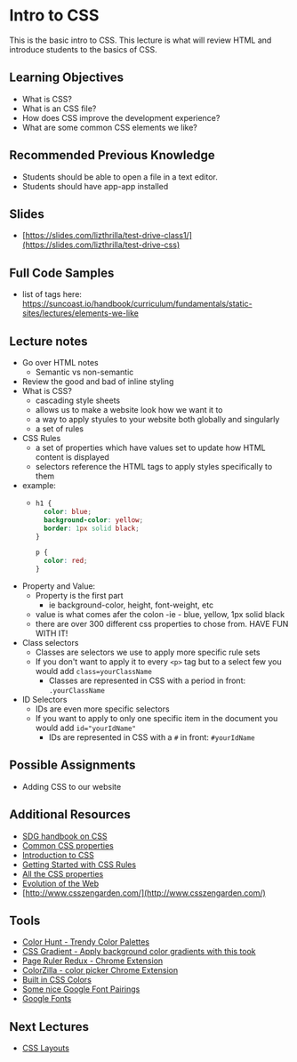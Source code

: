 # Intro to CSS

This is the basic intro to CSS. This lecture is what will review HTML and introduce students to the basics of CSS.

## Learning Objectives

- What is CSS?
- What is an CSS file?
- How does CSS improve the development experience?
- What are some common CSS elements we like?

## Recommended Previous Knowledge

- Students should be able to open a file in a text editor.
- Students should have app-app installed

## Slides

- [https://slides.com/lizthrilla/test-drive-class1/](https://slides.com/lizthrilla/test-drive-css)

## Full Code Samples

- list of tags here: https://suncoast.io/handbook/curriculum/fundamentals/static-sites/lectures/elements-we-like

## Lecture notes

- Go over HTML notes
  - Semantic vs non-semantic
- Review the good and bad of inline styling
- What is CSS?
  - cascading style sheets
  - allows us to make a website look how we want it to
  - a way to apply styules to your website both globally and singularly
  - a set of rules
- CSS Rules
  - a set of properties which have values set to update how HTML content is displayed
  - selectors reference the HTML tags to apply styles specifically to them
- example:
  - ```css
    h1 {
      color: blue;
      background-color: yellow;
      border: 1px solid black;
    }

    p {
      color: red;
    }
    ```
- Property and Value:
  - Property is the first part
    - ie background-color, height, font-weight, etc
  - value is what comes afer the colon
    -ie - blue, yellow, 1px solid black
  - there are over 300 different css properties to chose from. HAVE FUN WITH IT!
- Class selectors
  - Classes are selectors we use to apply more specific rule sets 
  - If you don't want to apply it to every `<p>` tag but to a select few you would add `class=yourClassName`
    - Classes are represented in CSS with a period in front: `.yourClassName`
- ID Selectors
  - IDs are even more specific selectors
  - If you want to apply to only one specific item in the document you would add `id="yourIdName"`
    - IDs are represented in CSS with a `#` in front: `#yourIdName`


## Possible Assignments

- Adding CSS to our website

## Additional Resources

- [SDG handbook on CSS](https://handbook.suncoast.io/lessons/css-intro)
- [Common CSS properties](https://developer.mozilla.org/en-US/docs/Web/CSS/CSS_Properties_Reference)
- [Introduction to CSS](https://developer.mozilla.org/en-US/docs/Learn/CSS/Introduction_to_CSS)
- [Getting Started with CSS Rules](https://developer.mozilla.org/en-US/docs/Learn/Getting_started_with_the_web/CSS_basics#Anatomy_of_a_CSS_ruleset)
- [All the CSS properties](https://developer.mozilla.org/en-US/docs/Web/CSS/Reference#Keyword_index)
- [Evolution of the Web](http://www.evolutionoftheweb.com)
- [http://www.csszengarden.com/](http://www.csszengarden.com/)


## Tools

- [Color Hunt - Trendy Color Palettes](https://colorhunt.co/)
- [CSS Gradient - Apply background color gradients with this took](https://cssgradient.io/)
- [Page Ruler Redux - Chrome Extension](https://chrome.google.com/webstore/detail/page-ruler-redux/giejhjebcalaheckengmchjekofhhmal?hl=en)
- [ColorZilla - color picker Chrome Extension](https://chrome.google.com/webstore/detail/colorzilla/bhlhnicpbhignbdhedgjhgdocnmhomnp?hl=en)
- [Built in CSS Colors](https://developer.mozilla.org/en-US/docs/Web/CSS/color_value)
- [Some nice Google Font Pairings](http://femmebot.github.io/google-type/)
- [Google Fonts](https://fonts.google.com/)

## Next Lectures

- [CSS Layouts](https://handbook.suncoast.io/lessons/css-layout)
